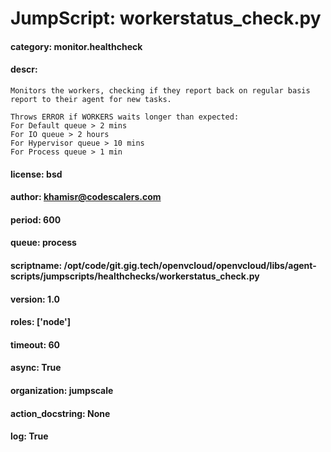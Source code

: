 
# JumpScript: workerstatus_check.py
        
#### category: monitor.healthcheck
#### descr: 
```
Monitors the workers, checking if they report back on regular basis report to their agent for new tasks.

Throws ERROR if WORKERS waits longer than expected:
For Default queue > 2 mins
For IO queue > 2 hours
For Hypervisor queue > 10 mins
For Process queue > 1 min

```
#### license: bsd
#### author: khamisr@codescalers.com
#### period: 600
#### queue: process
#### scriptname: /opt/code/git.gig.tech/openvcloud/openvcloud/libs/agent-scripts/jumpscripts/healthchecks/workerstatus_check.py
#### version: 1.0
#### roles: ['node']
#### timeout: 60
#### async: True
#### organization: jumpscale
#### action_docstring: None
#### log: True